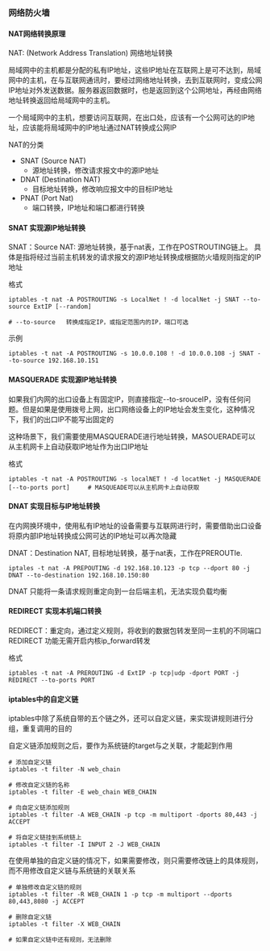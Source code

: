 ### 网络防火墙
#### NAT网络转换原理

NAT: (Network Address Translation) 网络地址转换

局域网中的主机都是分配的私有IP地址，这些IP地址在互联网上是可不达到，局域网中的主机，在与互联网通讯时，要经过网络地址转换，去到互联网时，变成公网IP地址对外发送数据。服务器返回数据时，也是返回到这个公网地址，再经由网络地址转换返回给局域网中的主机。

一个局域网中的主机，想要访问互联网，在出口处，应该有一个公网可达的IP地址，应该能将局域网中的IP地址通过NAT转换成公网IP

NAT的分类
- SNAT (Source NAT) 
    - 源地址转换，修改请求报文中的源IP地址
- DNAT (Destination NAT)
    - 目标地址转换，修改响应报文中的目标IP地址
- PNAT (Port Nat)
    - 端口转换，IP地址和端口都进行转换


#### SNAT 实现源IP地址转换

SNAT：Source NAT: 源地址转换，基于nat表，工作在POSTROUTING链上。
具体是指将经过当前主机转发的请求报文的源IP地址转换成根据防火墙规则指定的IP地址

格式
```shell
iptables -t nat -A POSTROUTING -s LocalNet ! -d localNet -j SNAT --to-source ExtIP [--random]

# --to-source   转换成指定IP，或指定范围内的IP，端口可选
```

示例
```shell
iptables -t nat -A POSTROUTING -s 10.0.0.108 ! -d 10.0.0.108 -j SNAT --to-source 192.168.10.151
```

#### MASQUERADE 实现源IP地址转换

如果我们内网的出口设备上有固定IP，则直接指定--to-srouceIP，没有任何问题。但是如果是使用拨号上网，出口网络设备上的IP地址会发生变化，这种情况下，我们的出口IP不能写出固定的

这种场景下，我们需要使用MASQUERADE进行地址转换，MASOUERADE可以从主机网卡上自动获取IP地址作为出口IP地址

格式
```shell
iptables -t nat -A POSTROUTING -s localNET ! -d locatNet -j MASQUERADE [--to-ports port]     # MASQUEADE可以从主机网卡上自动获取 
```


#### DNAT 实现目标与IP地址转换

在内网换环境中，使用私有IP地址的设备需要与互联网进行时，需要借助出口设备将原内部IP地址转换成公网可达的IP地址可以再次隐藏

DNAT：Destination NAT, 目标地址转换，基于nat表，工作在PREROUTIe.

```shell
iptales -t nat -A PREPOUTING -d 192.168.10.123 -p tcp --dport 80 -j DNAT --to-destination 192.168.10.150:80
```

DNAT 只能将一条请求规则重定向到一台后端主机，无法实现负载均衡

#### REDIRECT 实现本机端口转换

REDIRECT：重定向，通过定义规则，将收到的数据包转发至同一主机的不同端口
REDIRECT 功能无需开启内核ip_forward转发

格式
```shell
iptables -t nat -A PREROUTING -d ExtIP -p tcp|udp -dport PORT -j REDIRECT --to-ports PORT
```

#### iptables中的自定义链

iptables中除了系统自带的五个链之外，还可以自定义链，来实现讲规则进行分组，重复调用的目的

自定义链添加规则之后，要作为系统链的target与之关联，才能起到作用

```shell
# 添加自定义链
iptables -t filter -N web_chain

# 修改自定义链的名称
iptables -t filter -E web_chain WEB_CHAIN

# 向自定义链添加规则
iptables -t filter -A WEB_CHAIN -p tcp -m multiport -dports 80,443 -j ACCEPT

# 将自定义链挂到系统链上
iptables -t filter -I INPUT 2 -J WEB_CHAIN
```

在使用单独的自定义链的情况下，如果需要修改，则只需要修改链上的具体规则，而不用修改自定义链与系统链的关联关系

```shell
# 单独修改自定义链的规则
iptables -t filter -R WEB_CHAIN 1 -p tcp -m multiport --dports 80,443,8080 -j ACCEPT

# 删除自定义链
iptables -t filter -X WEB_CHAIN

# 如果自定义链中还有规则，无法删除
```